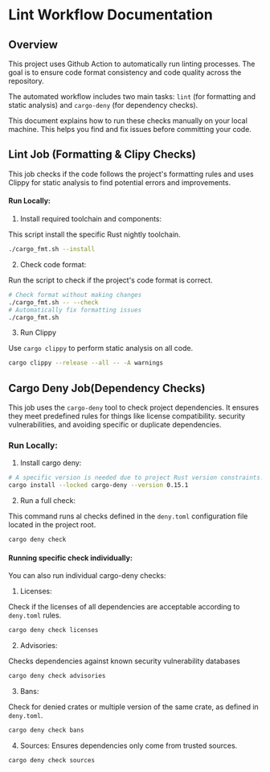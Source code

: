 # Lint Workflow Documentation

## Overview

This project uses Github Action to automatically run linting processes. The goal is to ensure code format consistency and code quality across the repository.

The automated workflow includes two main tasks: `lint` (for formatting and static analysis) and `cargo-deny` (for dependency checks).


This document explains how to run these checks manually on your local machine. This helps you find and fix issues before committing your code.

## Lint Job (Formatting & Clipy Checks)

This job checks if the code follows the project's formatting rules and uses Clippy for static analysis to find potential errors and improvements.

#### Run Locally:

1. Install required toolchain and components:

This script install the specific Rust nightly toolchain.

```bash
./cargo_fmt.sh --install
```

2. Check code format:

Run the script to check if the project's code format is correct.

```bash
# Check format without making changes
./cargo_fmt.sh -- --check
# Automatically fix formatting issues
./cargo_fmt.sh

```

3. Run Clippy

Use `cargo clippy` to perform static analysis on all code.

```bash
cargo clippy --release --all -- -A warnings
```

## Cargo Deny Job(Dependency Checks)

This job uses the `cargo-deny` tool to check project dependencies. It ensures they meet predefined rules for things like license compatibility. security vulnerabilities, and avoiding specific or duplicate dependencies.

### Run Locally:

1. Install cargo deny:

```bash
# A specific version is needed due to project Rust version constraints.
cargo install --locked cargo-deny --version 0.15.1
```

2. Run a full check:

This command runs al checks defined in the `deny.toml` configuration file located in the project root.

```bash
cargo deny check
```

#### Running specific check individually:

You can also run individual cargo-deny checks:

1. Licenses:

Check if the licenses of all dependencies are acceptable according to `deny.toml` rules.

```bash
cargo deny check licenses
```

2. Advisories:

Checks dependencies against known security vulnerability databases

```bash
cargo deny check advisories
```

3. Bans:

Check for denied crates or multiple version of the same crate, as defined in `deny.toml`.

```bash
cargo deny check bans
```

4. Sources:
Ensures dependencies only come from trusted sources.

```bash
cargo deny check sources
```
